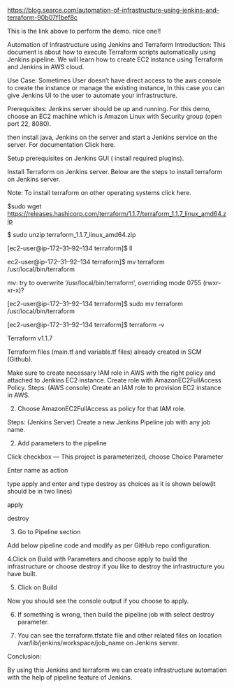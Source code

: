 https://blog.searce.com/automation-of-infrastructure-using-jenkins-and-terraform-90b07f1bef8c

This is the link above to perform the demo. nice one!!



Automation of Infrastructure using Jenkins and Terraform
Introduction:
This document is about how to execute Terraform scripts automatically using Jenkins pipeline. We will learn how to create EC2 instance using Terraform and Jenkins in AWS cloud.


Use Case:
Sometimes User doesn’t have direct access to the aws console to create the instance or manage the existing instance, In this case you can give Jenkins UI to the user to automate your infrastructure.

Prerequisites:
Jenkins server should be up and running.
For this demo, choose an EC2 machine which is Amazon Linux with Security group (open port 22, 8080).

then install java, Jenkins on the server and start a Jenkins service on the server. For documentation Click here.

Setup prerequisites on Jenkins GUI ( install required plugins).

Install Terraform on Jenkins server.
Below are the steps to install terraform on Jenkins server.

Note: To install terraform on other operating systems click here.

$sudo wget https://releases.hashicorp.com/terraform/1.1.7/terraform_1.1.7_linux_amd64.zip

$ sudo unzip terraform_1.1.7_linux_amd64.zip

[ec2-user@ip-172–31–92–134 terraform]$ ll

ec2-user@ip-172–31–92–134 terraform]$ mv terraform /usr/local/bin/terraform

mv: try to overwrite ‘/usr/local/bin/terraform’, overriding mode 0755 (rwxr-xr-x)?

[ec2-user@ip-172–31–92–134 terraform]$ sudo mv terraform /usr/local/bin/terraform

[ec2-user@ip-172–31–92–134 terraform]$ terraform -v

Terraform v1.1.7

Terraform files (main.tf and variable.tf files) already created in SCM (Github).


Make sure to create necessary IAM role in AWS with the right policy and attached to Jenkins EC2 instance. Create role with AmazonEC2FullAccess Policy.
Steps: (AWS console)
Create an IAM role to provision EC2 instance in AWS.

2. Choose AmazonEC2FullAccess as policy for that IAM role.


Steps: (Jenkins Server)
Create a new Jenkins Pipeline job with any job name.

2. Add parameters to the pipeline

Click checkbox — This project is parameterized, choose Choice Parameter

Enter name as action

type apply and enter and type destroy as choices as it is shown below(it should be in two lines)

apply

destroy


3. Go to Pipeline section

Add below pipeline code and modify as per GitHub repo configuration.


4.Click on Build with Parameters and choose apply to build the infrastructure or choose destroy if you like to destroy the infrastructure you have built.


5. Click on Build

Now you should see the console output if you choose to apply.


6. If something is wrong, then build the pipeline job with select destroy parameter.


7. You can see the terraform.tfstate file and other related files on location /var/lib/jenkins/workspace/job_name on Jenkins server.

Conclusion:

By using this Jenkins and terraform we can create infrastructure automation with the help of pipeline feature of Jenkins.
